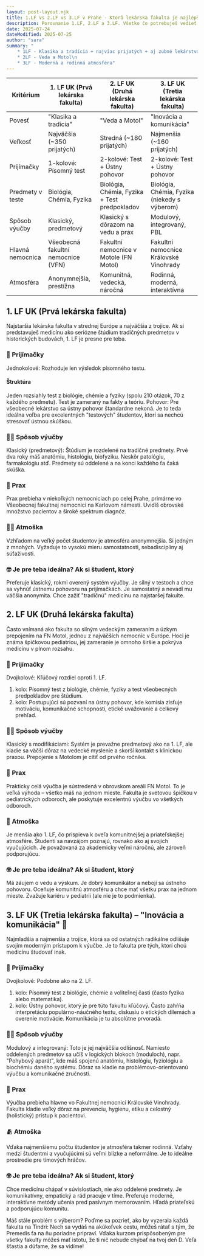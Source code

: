 ```yaml
---
layout: post-layout.njk
title: 1.LF vs 2.LF vs 3.LF v Prahe - Ktorá lekárska fakulta je najlepšia?
description: Porovnanie 1.LF, 2.LF a 3.LF. Všetko čo potrebuješ vedieť o lekárskych fakultách na Karlovej Univerzite v Prahe.
date: 2025-07-24
dateModified: 2025-07-25
author: "sara"
summary: "
    * 1LF - Klasika a tradícia + najviac prijatých + aj zubné lekárstvo\n
    * 2LF - Veda a Motol\n
    * 3LF - Moderná a rodinná atmosféra"
---
```




| Kritérium        | 1\. LF UK (Prvá lekárska fakulta)  | 2\. LF UK (Druhá lekárska fakulta)           | 3\. LF UK (Tretia lekárska fakulta)          |
| ---------------- | ---------------------------------- | -------------------------------------------- | -------------------------------------------- |
| Povesť           | "Klasika a tradícia"               | "Veda a Motol"                               | "Inovácia a komunikácia"                     |
| Veľkosť          | Najväčšia (~350 prijatých)         | Stredná (~180 prijatých)                     | Najmenšia (~160 prijatých)                   |
| Prijímačky       | 1-kolové: Písomný test             | 2-kolové: Test + Ústny pohovor               | 2-kolové: Test + Ústny pohovor               |
| Predmety v teste | Biológia, Chémia, Fyzika           | Biológia, Chémia, Fyzika + Test predpokladov | Biológia, Chémia, Fyzika (niekedy s výberom) |
| Spôsob výučby    | Klasický, predmetový               | Klasický s dôrazom na vedu a prax            | Modulový, integrovaný, PBL                   |
| Hlavná nemocnica | Všeobecná fakultní nemocnice (VFN) | Fakultní nemocnice v Motole (FN Motol)       | Fakultní nemocnice Královské Vinohrady       |
| Atmosféra        | Anonymnejšia, prestížna            | Komunitná, vedecká, náročná                  | Rodinná, moderná, interaktívna               |


## 1. LF UK (Prvá lekárska fakulta)
Najstaršia lekárska fakulta v strednej Európe a najväčšia z trojice. Ak si predstavuješ medicínu ako seriózne štúdium tradičných predmetov v historických budovách, 1. LF je presne pre teba.
### 📃 Prijímačky
Jednokolové: Rozhoduje len výsledok písomného testu.
#### Štruktúra
Jeden rozsiahly test z biológie, chémie a fyziky (spolu 210 otázok, 70 z každého predmetu). Test je zameraný na fakty a teóriu.
Pohovor: Pre všeobecné lekárstvo sa ústny pohovor štandardne nekoná. Je to teda ideálna voľba pre excelentných "testových" študentov, ktorí sa nechcú stresovať ústnou skúškou.
### 🧑‍🏫 Spôsob výučby
Klasický (predmetový): Štúdium je rozdelené na tradičné predmety. Prvé dva roky máš anatómiu, histológiu, biofyziku. Neskôr patológiu, farmakológiu atď. Predmety sú oddelené a na konci každého ťa čaká skúška.
### 💉 Prax
Prax prebieha v niekoľkých nemocniciach po celej Prahe, primárne vo Všeobecnej fakultnej nemocnici na Karlovom námestí. Uvidíš obrovské množstvo pacientov a široké spektrum diagnóz.
### 🧑‍🎓 Atmoška
Vzhľadom na veľký počet študentov je atmosféra anonymnejšia. Si jedným z mnohých. Vyžaduje to vysokú mieru samostatnosti, sebadisciplíny aj súťaživosti.
### 🤓 Je pre teba ideálna? Ak si študent, ktorý
Preferuje klasický, rokmi overený systém výučby.
Je silný v testoch a chce sa vyhnúť ústnemu pohovoru na prijímačkách.
Je samostatný a nevadí mu väčšia anonymita.
Chce zažiť "tradičnú" medicínu na najstaršej fakulte.



## 2. LF UK (Druhá lekárska fakulta)
Často vnímaná ako fakulta so silným vedeckým zameraním a úzkym prepojením na FN Motol, jednou z najväčších nemocníc v Európe. Hoci je známa špičkovou pediatriou, jej zameranie je omnoho širšie a pokrýva medicínu v plnom rozsahu.
### 📃 Prijímačky
Dvojkolové: Kľúčový rozdiel oproti 1. LF.
1. kolo: Písomný test z biológie, chémie, fyziky a test všeobecných predpokladov pre štúdium.
2. kolo: Postupujúci sú pozvaní na ústny pohovor, kde komisia zisťuje motiváciu, komunikačné schopnosti, etické uvažovanie a celkový prehľad.
### 🧑‍🏫 Spôsob výučby
Klasický s modifikáciami: Systém je prevažne predmetový ako na 1. LF, ale kladie sa väčší dôraz na vedecké myslenie a skorší kontakt s klinickou praxou. Prepojenie s Motolom je cítiť od prvého ročníka.
### 💉 Prax
Prakticky celá výučba je sústredená v obrovskom areáli FN Motol. To je veľká výhoda – všetko máš na jednom mieste. Fakulta je svetovou špičkou v pediatrických odboroch, ale poskytuje excelentnú výučbu vo všetkých odboroch.
### 🤝 Atmoška
Je menšia ako 1. LF, čo prispieva k oveľa komunitnejšej a priateľskejšej atmosfére. Študenti sa navzájom poznajú, rovnako ako aj svojich vyučujúcich. Je považovaná za akademicky veľmi náročnú, ale zároveň podporujúcu.
### 🤓 Je pre teba ideálna? Ak si študent, ktorý
Má záujem o vedu a výskum.
Je dobrý komunikátor a nebojí sa ústneho pohovoru.
Oceňuje komunitnú atmosféru a chce mať všetku prax na jednom mieste.
Zvažuje kariéru v pediatrii (ale nie je to podmienka).



## 3. LF UK (Tretia lekárska fakulta) – "Inovácia a komunikácia" 🩻
Najmladšia a najmenšia z trojice, ktorá sa od ostatných radikálne odlišuje svojím moderným prístupom k výučbe. Je to fakulta pre tých, ktorí chcú medicínu študovať inak.
### 📃 Prijímačky
Dvojkolové: Podobne ako na 2. LF.
1. kolo: Písomný test z biológie, chémie a voliteľnej časti (často fyzika alebo matematika).
2. kolo: Ústny pohovor, ktorý je pre túto fakultu kľúčový. Často zahŕňa interpretáciu populárno-náučného textu, diskusiu o etických dilemách a overenie motivácie. Komunikácia je tu absolútne prvoradá.
### 🧑‍🏫 Spôsob výučby
Modulový a integrovaný: Toto je jej najväčšia odlišnosť. Namiesto oddelených predmetov sa učíš v logických blokoch (moduloch), napr. "Pohybový aparát", kde máš spojenú anatómiu, histológiu, fyziológiu a biochémiu daného systému. Dôraz sa kladie na problémovo-orientovanú výučbu a komunikačné zručnosti.
### 💉 Prax
Výučba prebieha hlavne vo Fakultnej nemocnici Královské Vinohrady. Fakulta kladie veľký dôraz na prevenciu, hygienu, etiku a celostný (holistický) prístup k pacientovi.
### 🫂 Atmoška
Vďaka najmenšiemu počtu študentov je atmosféra takmer rodinná. Vzťahy medzi študentmi a vyučujúcimi sú veľmi blízke a neformálne. Je to ideálne prostredie pre tímových hráčov.
### 🤓 Je pre teba ideálna? Ak si študent, ktorý
Chce medicínu chápať v súvislostiach, nie ako oddelené predmety.
Je komunikatívny, empatický a rád pracuje v tíme.
Preferuje moderné, interaktívne metódy učenia pred pasívnym memorovaním.
Hľadá priateľskú a podporujúcu komunitu.


Máš stále problém s výberom? Poďme sa pozrieť, ako by vyzerala každá fakulta na Tindri:
Nech sa vydáš na akúkoľvek cestu, môžeš rátať s tým, že Premedis ťa na ňu poriadne pripraví. Vďaka kurzom prispôsobeným pre všetky fakulty môžeš mať istotu, že ti nič nebude chýbať na tvoj deň D. Veľa šťastia a dúfame, že sa vidíme!
